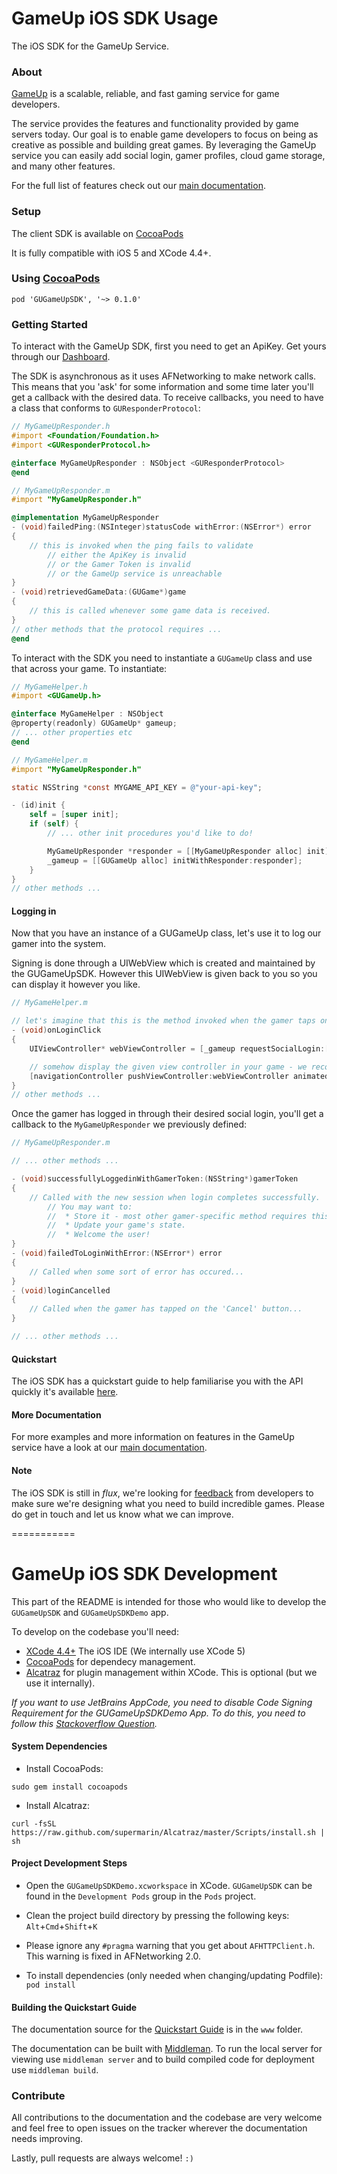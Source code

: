 GameUp iOS SDK Usage
====================
The iOS SDK for the GameUp Service.

### About
[GameUp](https://gameup.io/) is a scalable, reliable, and fast gaming service for game developers.

The service provides the features and functionality provided by game servers today. Our goal is to enable game developers to focus on being as creative as possible and building great games. By leveraging the GameUp service you can easily add social login, gamer profiles, cloud game storage, and many other features.

For the full list of features check out our [main documentation](https://gameup.io/docs/).

### Setup
The client SDK is available on [CocoaPods](http://cocoadocs.org/docsets/GUGameUpSDK/0.1.0)

It is fully compatible with iOS 5 and XCode 4.4+.

### Using [CocoaPods](http://http://cocoapods.org/)

```cocoapods
pod 'GUGameUpSDK', '~> 0.1.0'
```

### Getting Started

To interact with the GameUp SDK, first you need to get an ApiKey. Get yours through our [Dashboard](http://dashboard.gameup.io).

The SDK is asynchronous as it uses AFNetworking to make network calls. This means that you 'ask' for some information and some time later you'll get a callback with the desired data. To receive callbacks, you need to have a class that conforms to `GUResponderProtocol`:

```Objective-C
// MyGameUpResponder.h
#import <Foundation/Foundation.h>
#import <GUResponderProtocol.h>

@interface MyGameUpResponder : NSObject <GUResponderProtocol>
@end
```

```Objective-C
// MyGameUpResponder.m
#import "MyGameUpResponder.h"

@implementation MyGameUpResponder
- (void)failedPing:(NSInteger)statusCode withError:(NSError*) error
{
    // this is invoked when the ping fails to validate
        // either the ApiKey is invalid
        // or the Gamer Token is invalid
        // or the GameUp service is unreachable
}
- (void)retrievedGameData:(GUGame*)game
{
    // this is called whenever some game data is received.
}
// other methods that the protocol requires ...
@end
```

To interact with the SDK you need to instantiate a `GUGameUp` class and use that across your game. To instantiate:

```Objective-C
// MyGameHelper.h
#import <GUGameUp.h>

@interface MyGameHelper : NSObject
@property(readonly) GUGameUp* gameup;
// ... other properties etc
@end
```

```Objective-C
// MyGameHelper.m
#import "MyGameUpResponder.h"

static NSString *const MYGAME_API_KEY = @"your-api-key";

- (id)init {
    self = [super init];
    if (self) {
        // ... other init procedures you'd like to do!

        MyGameUpResponder *responder = [[MyGameUpResponder alloc] init];
        _gameup = [[GUGameUp alloc] initWithResponder:responder];
    }
}
// other methods ...
```

#### Logging in

Now that you have an instance of a GUGameUp class, let's use it to log our gamer into the system. 

Signing is done through a UIWebView which is created and maintained by the GUGameUpSDK. However this UIWebView is given back to you so you can display it however you like.

```Objective-C
// MyGameHelper.m

// let's imagine that this is the method invoked when the gamer taps on 'Sign in' in your game.
- (void)onLoginClick 
{
    UIViewController* webViewController = [_gameup requestSocialLogin:[MyGame]];

    // somehow display the given view controller in your game - we recommend through your current views NavigationController
    [navigationController pushViewController:webViewController animated:YES];
}
// other methods ...
```

Once the gamer has logged in through their desired social login, you'll get a callback to the `MyGameUpResponder` we previously defined:

```Objective-C
// MyGameUpResponder.m

// ... other methods ...

- (void)successfullyLoggedinWithGamerToken:(NSString*)gamerToken 
{
    // Called with the new session when login completes successfully.
        // You may want to:
        //  * Store it - most other gamer-specific method requires this gamerToken!
        //  * Update your game's state.
        //  * Welcome the user!
}
- (void)failedToLoginWithError:(NSError*) error
{
    // Called when some sort of error has occured...
}
- (void)loginCancelled
{
    // Called when the gamer has tapped on the 'Cancel' button...
}

// ... other methods ...
```

#### Quickstart

The iOS SDK has a quickstart guide to help familiarise you with the API quickly it's available [here](http://gameup-io.github.io/gameup-ios-sdk/).

#### More Documentation

For more examples and more information on features in the GameUp service have a look at our [main documentation](https://gameup.io/docs/?ios).

#### Note

The iOS SDK is still in _flux_, we're looking for [feedback](mailto:hello@gameup.io) from developers to make sure we're designing what you need to build incredible games. Please do get in touch and let us know what we can improve.

===========

GameUp iOS SDK Development
==========================

This part of the README is intended for those who would like to develop the `GUGameUpSDK` and `GUGameUpSDKDemo` app.

To develop on the codebase you'll need:

* [XCode 4.4+](https://developer.apple.com/xcode/) The iOS IDE (We internally use XCode 5)
* [CocoaPods](http://cocoapods.org/) for dependecy management.
* [Alcatraz](http://alcatraz.io) for plugin management within XCode. This is optional (but we use it internally).

_If you want to use JetBrains AppCode, you need to disable Code Signing Requirement for the GUGameUpSDKDemo App. 
To do this, you need to follow this [Stackoverflow Question](http://stackoverflow.com/questions/9898039/xcode-4-3-2-bypass-code-signing)._

#### System Dependencies

* Install CocoaPods:

` sudo gem install cocoapods `

* Install Alcatraz:

` curl -fsSL https://raw.github.com/supermarin/Alcatraz/master/Scripts/install.sh | sh `

#### Project Development Steps

* Open the `GUGameUpSDKDemo.xcworkspace` in XCode. `GUGameUpSDK` can be found in the `Development Pods` group in the `Pods` project.     
* Clean the project build directory by pressing the following keys: `Alt`+`Cmd`+`Shift`+`K`

* Please ignore any `#pragma` warning that you get about `AFHTTPClient.h`. This warning is fixed in AFNetworking 2.0.

* To install dependencies (only needed when changing/updating Podfile):
`pod install`

#### Building the Quickstart Guide

The documentation source for the [Quickstart Guide](#quickstart) is in the `www` folder.

The documentation can be built with [Middleman](http://middlemanapp.com/). To run the local server for viewing use `middleman server` and to build compiled code for deployment use `middleman build`.

### Contribute

All contributions to the documentation and the codebase are very welcome and feel free to open issues on the tracker wherever the documentation needs improving.

Lastly, pull requests are always welcome! `:)`
